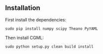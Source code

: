 ## Installation

First install the dependencies:
```
sudo pip install numpy scipy Theano PyYAML
```

Then install CGML:
```
sudo python setup.py clean build install
```

